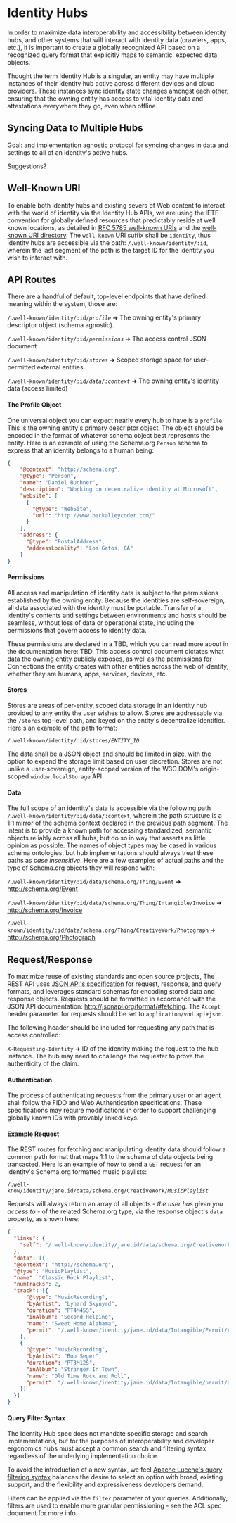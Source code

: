 # Identity Hubs

In order to maximize data interoperability and accessibility between identity hubs, and other systems that will interact with identity data (crawlers, apps, etc.), it is important to create a globally recognized API based on a recognized query format that explicitly maps to semantic, expected data objects.

Thought the term Identity Hub is a singular, an entity may have multiple instances of their identity hub active across different devices and cloud providers. These instances sync identity state changes amongst each other, ensuring that the owning entity has access to vital identity data and attestations everywhere they go, even when offline.

## Syncing Data to Multiple Hubs

Goal: and implementation agnostic protocol for syncing changes in data and settings to all of an identity's active hubs.

Suggestions?

## Well-Known URI

To enable both identity hubs and existing severs of Web content to interact with the world of identity via the Identity Hub APIs, we are using the IETF convention for globally defined resources that predictably reside at well known locations, as detailed in [RFC 5785 well-known URIs][13f07ee0] and the [well-known URI directory][6cc282d2]. The `well-known` URI suffix shall be `identity`, thus identity hubs are accessible via the path: `/.well-known/identity/:id`, wherein the last segment of the path is the target ID for the identity you wish to interact with. 

## API Routes

There are a handful of default, top-level endpoints that have defined meaning within the system, those are:

  `/.well-known/identity/:id/`*`profile`* ➜ The owning entity's primary descriptor object (schema agnostic).

  `/.well-known/identity/:id/`*`permissions`* ➜ The access control JSON document

  `/.well-known/identity/:id/`*`stores`* ➜ Scoped storage space for user-permitted external entities

  `/.well-known/identity/:id/`*`data/:context`* ➜ The owning entity's identity data (access limited)

#### The Profile Object

One universal object you can expect nearly every hub to have is a `profile`. This is the owning entity's primary descriptor object. The object should be encoded in the format of whatever schema object best represents the entity. Here is an example of using the Schema.org `Person` schema to express that an identity belongs to a human being:

```json
{
    "@context": "http://schema.org",
    "@type": "Person",
    "name": "Daniel Buchner",
    "description": "Working on decentralize identity at Microsoft",
    "website": [
      {
        "@type": "WebSite",
        "url": "http://www.backalleycoder.com/"
      }
    ],
    "address": {
      "@type": "PostalAddress",
      "addressLocality": "Los Gatos, CA"      
    }
}
```

#### Permissions

All access and manipulation of identity data is subject to the permissions established by the owning entity. Because the identities are self-sovereign, all data associated with the identity must be portable. Transfer of a identity's contents and settings between environments and hosts should be seamless, without loss of data or operational state, including the permissions that govern access to identity data.

These permissions are declared in a TBD, which you can read more about in the documentation here: TBD. This access control document dictates what data the owning entity publicly exposes, as well as the permissions for Connections the entity creates with other entities across the web of identity, whether they are humans, apps, services, devices, etc.

#### Stores

Stores are areas of per-entity, scoped data storage in an identity hub provided to any entity the user wishes to allow. Stores are addressable via the `/stores` top-level path, and keyed on the entity's decentralize identifier. Here's an example of the path format:

`/.well-known/identity/:id/stores/`*`ENTITY_ID`*

The data shall be a JSON object and should be limited in size, with the option to expand the storage limit based on user discretion. Stores are not unlike a user-sovereign, entity-scoped version of the W3C DOM's origin-scoped `window.localStorage` API.

#### Data

The full scope of an identity's data is accessible via the following path `/.well-known/identity/:id/data/:context`, wherein the path structure is a 1:1 mirror of the schema context declared in the previous path segment. The intent is to provide a known path for accessing standardized, semantic objects reliably across all hubs, but do so in way that asserts as little opinion as possible. The names of object types may be cased in various schema ontologies, but hub implementations should always treat these paths as *case insensitive*. Here are a few examples of actual paths and the type of Schema.org objects they will respond with:

`/.well-known/identity/:id/data/schema.org/Thing/Event` ➜ http://schema.org/Event

`/.well-known/identity/:id/data/schema.org/Thing/Intangible/Invoice` ➜ http://schema.org/Invoice

`/.well-known/identity/:id/data/schema.org/Thing/CreativeWork/Photograph` ➜ http://schema.org/Photograph

## Request/Response

To maximize reuse of existing standards and open source projects, The REST API uses [JSON API's specification][2773b365] for request, response, and query formats, and leverages standard schemas for encoding stored data and response objects. Requests should be formatted in accordance with the JSON API documentation: http://jsonapi.org/format/#fetching. The `Accept` header parameter for requests should be set to `application/vnd.api+json`.

The following header should be included for requesting any path that is access controlled:

`X-Requesting-Identity` ➜ ID of the identity making the request to the hub instance. The hub may need to challenge the requester to prove the authenticity of the claim.

#### Authentication

The process of authenticating requests from the primary user or an agent shall follow the FIDO and Web Authentication specifications. These specifications may require modifications in order to support challenging globally known IDs with provably linked keys.

#### Example Request

The REST routes for fetching and manipulating identity data should follow a common path format that maps 1:1 to the schema of data objects being transacted. Here is an example of how to send a `GET` request for an identity's Schema.org formatted music playlists:

`/.well-know/identity/jane.id/data/schema.org/CreativeWork/`*`MusicPlaylist`*

Requests will always return an array of all objects - *the user has given you access to* - of the related Schema.org type, via the response object's `data` property, as shown here:

```json
{
  "links": {
    "self": "/.well-known/identity/jane.id/data/schema.org/CreativeWork/MusicPlaylist"
  },
  "data": [{
  "@context": "http://schema.org",
  "@type": "MusicPlaylist",
  "name": "Classic Rock Playlist",
  "numTracks": 2,
  "track": [{
      "@type": "MusicRecording",
      "byArtist": "Lynard Skynyrd",
      "duration": "PT4M45S",
      "inAlbum": "Second Helping",
      "name": "Sweet Home Alabama",
      "permit": "/.well-known/identity/jane.id/data/Intangible/Permit/ced043360b99"
    },
    {
      "@type": "MusicRecording",
      "byArtist": "Bob Seger",
      "duration": "PT3M12S",
      "inAlbum": "Stranger In Town",
      "name": "Old Time Rock and Roll",
      "permit": "/.well-known/identity/jane.id/data/Intangible/permit/aa9f3ac9eb7a"
    }]
  }]
}
```

#### Query Filter Syntax

The Identity Hub spec does not mandate specific storage and search implementations, but for the purposes of interoperability and developer ergonomics hubs must accept a common search and filtering syntax regardless of the underlying implementation choice.

To avoid the introduction of a new syntax, we feel [Apache Lucene's query filtering syntax](http://www.lucenetutorial.com/lucene-query-syntax.html) balances the desire to select an option with broad, existing support, and the flexibility and expressiveness developers demand.

Filters can be applied via the `filter` parameter of your queries. Additionally, filters are used to enable more granular permissioning - see the ACL spec document for more info.


  [13f07ee0]: https://tools.ietf.org/html/rfc5785 "IETF well-know URIs"
  [6cc282d2]: https://www.ietf.org/assignments/well-known-uris/well-known-uris.xml "well-known URI Directory"
  [2773b365]: http://jsonapi.org/format/ "JSON API Spec"
